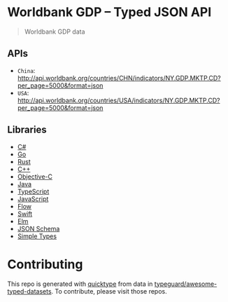 # Worldbank GDP – Typed JSON API

> Worldbank GDP data

## APIs

* `China`: http://api.worldbank.org/countries/CHN/indicators/NY.GDP.MKTP.CD?per_page=5000&format=json
* `USA`: http://api.worldbank.org/countries/USA/indicators/NY.GDP.MKTP.CD?per_page=5000&format=json

## Libraries

* [C#](csharp)
* [Go](golang)
* [Rust](rustlang)
* [C++](cplusplus)
* [Objective-C](objective-c)
* [Java](java)
* [TypeScript](typescript)
* [JavaScript](javascript)
* [Flow](flow)
* [Swift](swift4)
* [Elm](elm)
* [JSON Schema](json-schema)
* [Simple Types](types)

# Contributing

This repo is generated with [quicktype](https://github.com/quicktype/quicktype) from data in [typeguard/awesome-typed-datasets](https://github.com/typeguard/awesome-typed-datasets).
To contribute, please visit those repos.

